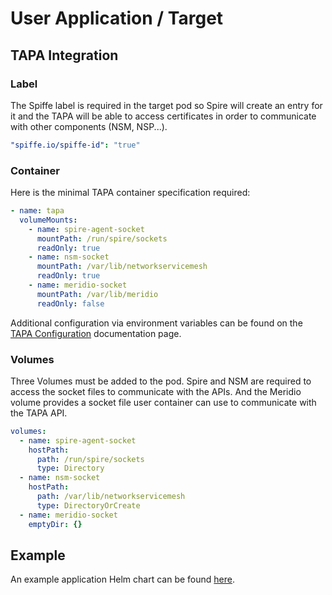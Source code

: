 # User Application / Target

## TAPA Integration

### Label

The Spiffe label is required in the target pod so Spire will create an entry for it and the TAPA will be able to access certificates in order to communicate with other components (NSM, NSP...).

```yaml
"spiffe.io/spiffe-id": "true"
```

### Container

Here is the minimal TAPA container specification required:

```yaml
- name: tapa
  volumeMounts:
    - name: spire-agent-socket
      mountPath: /run/spire/sockets
      readOnly: true
    - name: nsm-socket
      mountPath: /var/lib/networkservicemesh
      readOnly: true
    - name: meridio-socket
      mountPath: /var/lib/meridio
      readOnly: false
```

Additional configuration via environment variables can be found on the [TAPA Configuration](tapa.md#configuration) documentation page.

### Volumes

Three Volumes must be added to the pod. Spire and NSM are required to access the socket files to communicate with the APIs. And the Meridio volume provides a socket file user container can use to communicate with the TAPA API.

```yaml
volumes:
  - name: spire-agent-socket
    hostPath:
      path: /run/spire/sockets
      type: Directory
  - name: nsm-socket
    hostPath:
      path: /var/lib/networkservicemesh
      type: DirectoryOrCreate
  - name: meridio-socket
    emptyDir: {}
```

## Example

An example application Helm chart can be found [here](https://github.com/Nordix/Meridio/tree/master/examples/target).
